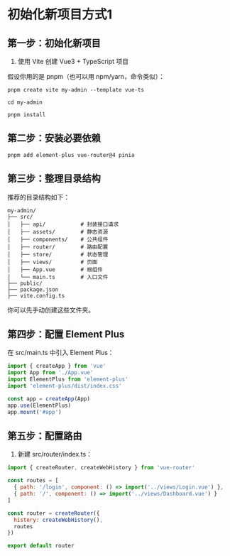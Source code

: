 # 初始化新项目方式1



## 第一步：初始化新项目

1. 使用 Vite 创建 Vue3 + TypeScript 项目

假设你用的是 pnpm（也可以用 npm/yarn，命令类似）：

```shell
pnpm create vite my-admin --template vue-ts
```



```shell
cd my-admin
```



```shell
pnpm install
```

## 第二步：安装必要依赖

```shell
pnpm add element-plus vue-router@4 pinia
```

## 第三步：整理目录结构

推荐的目录结构如下：

```shell
my-admin/
├── src/
│   ├── api/           # 封装接口请求
│   ├── assets/        # 静态资源
│   ├── components/    # 公共组件
│   ├── router/        # 路由配置
│   ├── store/         # 状态管理
│   ├── views/         # 页面
│   ├── App.vue        # 根组件
│   └── main.ts        # 入口文件
├── public/
├── package.json
├── vite.config.ts
```

你可以先手动创建这些文件夹。

## 第四步：配置 Element Plus

在 src/main.ts 中引入 Element Plus：

```js
import { createApp } from 'vue'
import App from './App.vue'
import ElementPlus from 'element-plus'
import 'element-plus/dist/index.css'

const app = createApp(App)
app.use(ElementPlus)
app.mount('#app')
```



## 第五步：配置路由

1. 新建 src/router/index.ts：

```js
import { createRouter, createWebHistory } from 'vue-router'

const routes = [
  { path: '/login', component: () => import('../views/Login.vue') },
  { path: '/', component: () => import('../views/Dashboard.vue') }
]

const router = createRouter({
  history: createWebHistory(),
  routes
})

export default router
```









